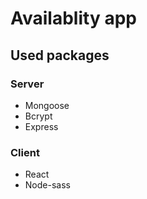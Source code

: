 # Availablity app

## Used packages
### Server

* Mongoose
* Bcrypt
* Express

### Client

* React
* Node-sass